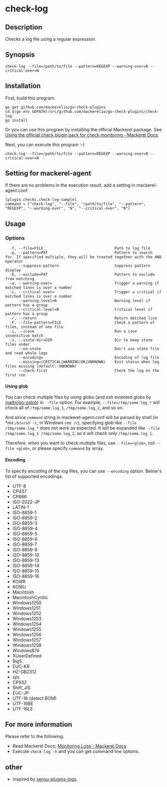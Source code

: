 # check-log

## Description

Checks a log file using a regular expression.

## Synopsis
```
check-log --file=/path/to/file --pattern=REGEXP --warning-over=N --critical-over=N
```

## Installation

First, build this program.

```
go get github.com/mackerelio/go-check-plugins
cd $(go env GOPATH)/src/github.com/mackerelio/go-check-plugins/check-log
go install
```

Or you can use this program by installing the official Mackerel package. See [Using the official check plugin pack for check monitoring - Mackerel Docs](https://mackerel.io/docs/entry/howto/mackerel-check-plugins).


Next, you can execute this program :-)

```
check-log --file=/path/to/file --pattern=REGEXP --warning-over=N --critical-over=N
```


## Setting for mackerel-agent

If there are no problems in the execution result, add a setting in mackerel-agent.conf .

```
[plugin.checks.check-log-sample]
command = ["check-log", "--file", "/path/to/file", "--pattern", "REGEXP", "--warning-over", "N", "--critical-over", "N"]
```

## Usage
### Options

```
  -f, --file=FILE                                Path to log file
  -p, --pattern=PAT                              Pattern to search for. If specified multiple, they will be treated together with the AND operator
      --suppress-pattern                         Suppress pattern display
  -E, --exclude=PAT                              Pattern to exclude from matching
  -w, --warning-over=                            Trigger a warning if matched lines is over a number
  -c, --critical-over=                           Trigger a critical if matched lines is over a number
      --warning-level=N                          Warning level if pattern has a group
      --critical-level=N                         Critical level if pattern has a group
  -r, --return                                   Return matched line
  -F, --file-pattern=FILE                        Check a pattern of files, instead of one file
  -i, --icase                                    Run a case insensitive match
  -s, --state-dir=DIR                            Dir to keep state files under
      --no-state                                 Don't use state file and read whole logs
      --encoding=                                Encoding of log file
      --missing=(CRITICAL|WARNING|OK|UNKNOWN)    Exit status when log files missing (default: UNKNOWN)
      --check-first                              Check the log on the first run
```

#### Using glob

You can check multiple files by using globs (and zsh extented globs by [mattn/go-zglob](https://github.com/mattn/go-zglob)) in `--file` option.
For example, `--file=/tmp/some.log_*` will check all of `/tmp/some.log_1`, `/tmp/some.log_2`, and so on.

And since `command` string in mackerel-agent.conf will be parsed by shell (in *nix `/bin/sh -c`, in Windows `cmd /c`), specifying glob like `--file /tmp/some.log_*` does not work as expected.
It will be expanded like `--file /tmp/some.log_1 /tmp/some.log_2`, so it will check only `/tmp/some.log_1`.

Therefore, when you want to check multiple files, use `--file=<glob>`, not `--file <glob>`, or please specify `command` by array.

#### Encoding

To specify encoding of the log files, you can use `--encoding` option. Below's list of supported encodings.

- UTF-8
- CP437
- CP866
- ISO-2022-JP
- LATIN-1
- ISO-8859-1
- ISO-8859-2
- ISO-8859-3
- ISO-8859-4
- ISO-8859-5
- ISO-8859-6
- ISO-8859-7
- ISO-8859-8
- ISO-8859-10
- ISO-8859-13
- ISO-8859-14
- ISO-8859-15
- ISO-8859-16
- KOI8R
- KOI8U
- Macintosh
- MacintoshCyrillic
- Windows1250
- Windows1251
- Windows1252
- Windows1253
- Windows1254
- Windows1255
- Windows1256
- Windows1257
- Windows1258
- Windows874
- XUserDefined
- Big5
- EUC-KR
- HZ-GB2312
- sjis
- CP932
- Shift_JIS
- EUC-JP
- UTF-16 (detect BOM)
- UTF-16BE
- UTF-16LE

## For more information
Please refer to the following.

- Read Mackerel Docs; [Monitoring Logs - Mackerel Docs](https://mackerel.io/docs/entry/howto/check/log)
- Execute `check-log -h` and you can get command line options.

## other
- inspired by [sensu-plugins-logs](https://github.com/sensu-plugins/sensu-plugins-logs).
